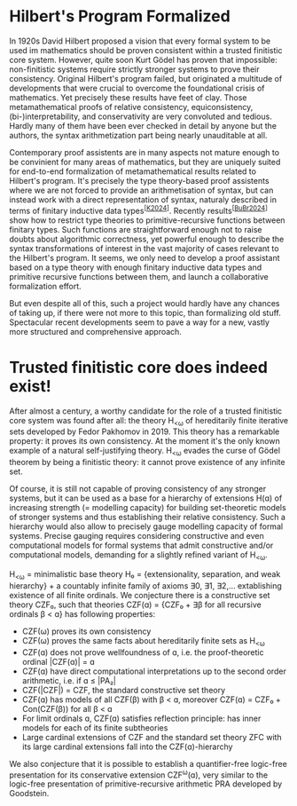 Hilbert's Program Formalized
============================

In 1920s David Hilbert proposed a vision that every formal system to be used im mathematics should be proven consistent within a trusted finitistic core system. However, quite soon Kurt Gödel has proven that impossible: non-finitistic systems require strictly stronger systems to prove their consistency.
Original Hilbert's program failed, but originated a multitude of developments that were crucial to overcome the foundational crisis of mathematics. Yet precisely these results have feet of clay. Those metamathematical proofs of relative consistency, equiconsistency, (bi-)interpretability, and conservativity are very convoluted and tedious. Hardly many of them have been ever checked in detail by anyone but the authors, the syntax arithmetization part being nearly unauditable at all.

Contemporary proof assistents are in many aspects not mature enough to be convinient for many areas of mathematics, but they are uniquely suited for end-to-end formalization of metamathematical results related to Hilbert's program. It's precisely the type theory-based proof assistents where we are not forced to provide an arithmetisation of syntax, but can instead work with a direct representation of syntax, naturaly described in terms of finitary inductive data types<sup>[[K2024]()]</sup>. Recently results<sup>[[BuBr2024](https://arxiv.org/abs/2404.01011)]</sup> show how to restrict type theories to primitive-recursive functions between finitary types. Such functions are straightforward enough not to raise doubts about algorithmic correctness, yet powerful enough to describe the syntax transformations of interest in the vast majority of cases relevant to the Hilbert's program. It seems, we only need to develop a proof assistant based on a type theory with enough finitary inductive data types and primitive recursive functions between them, and launch a collaborative formalization effort.

But even despite all of this, such a project would hardly have any chances of taking up, if there were not more to this topic, than formalizing old stuff. Spectacular recent developments seem to pave a way for a new, vastly more structured and comprehensive approach.

# Trusted finitistic core does indeed exist!

After almost a century, a worthy candidate for the role of a trusted finitistic core system was found after all: the theory H<sub><ω</sub> of hereditarily finite iterative sets developed by Fedor Pakhomov in 2019. This theory has a remarkable property: it proves its own consistency. At the moment it's the only known example of a natural self-justifying theory. H<sub><ω</sub> evades the curse of Gödel theorem by being a finitistic theory: it cannot prove existence of any infinite set.

Of course, it is still not capable of proving consistency of any stronger systems, but it can be used as a base for a hierarchy of extensions H(ɑ) of increasing strength (= modelling capacity) for building set-theoretic models of stronger systems and thus establishing their relative consistency. Such a hierarchy would also allow to precisely gauge modelling capacity of formal systems. Precise gauging requires considering constructive and even computational models for formal systems that admit constructive and/or computational models, demanding for a slightly refined variant of H<sub><ω</sub>.

H<sub><ω</sub> = minimalistic base theory H₀ = {extensionality, separation, and weak hierarchy} + a countably infinite family of axioms ∃0, ∃1, ∃2,... extablishing existence of all finite ordinals. We conjecture there is a constructive set theory CZF₀, such that theories CZF(ɑ) = {CZF₀ + ∃β for all recursive ordinals β < ɑ} has following properties:
- CZF(ω) proves its own consistency
- CZF(ω) proves the same facts about hereditarily finite sets as H<sub><ω</sub>
- CZF(ɑ) does not prove wellfoundness of ɑ, i.e. the proof-theoretic ordinal |CZF(ɑ)| = ɑ
- CZF(ɑ) have direct computational interpretations up to the second order arithmetic, i.e. if ɑ ≤ |PA₂|  
- CZF(|CZF|) = CZF, the standard constructive set theory
- CZF(ɑ) has models of all CZF(β) with β < ɑ, moreover CZF(ɑ) = CZF₀ + Con(CZF(β)) for all β < ɑ
- For limit ordinals ɑ, CZF(ɑ) satisfies reflection principle: has inner models for each of its finite subtheories
- Large cardinal extensions of CZF and the standard set theory ZFC with its large cardinal extensions fall into the CZF(ɑ)-hierarchy

We also conjecture that it is possible to establish a quantifier-free logic-free presentation for its conservative extension CZF<sup>ω</sup>(ɑ), very similar to the logic-free presentation of primitive-recursive arithmetic PRA developed by Goodstein.
